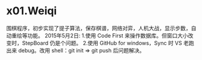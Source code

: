# x01.Weiqi
围棋程序，初步实现了提子算法，保存棋谱，网络对弈，人机大战，显示步数，自动重绘等功能。
2015年5月2日: 
  1.使用 Code First 来操作数据库。但窗口大小改变时，StepBoard 仍是个问题。
  2.使用 GitHub for windows，Sync 时 VS 老跑出来 debug。改用 shell：git init => git push 后问题解决。
